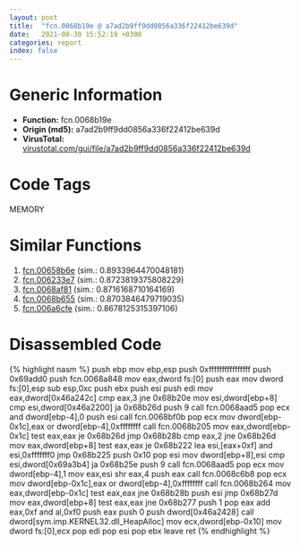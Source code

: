 ```yaml
---
layout: post
title:  "fcn.0068b19e @ a7ad2b9ff9dd0856a336f22412be639d"
date:   2021-08-30 15:52:19 +0300
categories: report
index: false
---
```


# Generic Information
- **Function:** fcn.0068b19e
- **Origin (md5):** a7ad2b9ff9dd0856a336f22412be639d
- **VirusTotal:** [virustotal.com/gui/file/a7ad2b9ff9dd0856a336f22412be639d][virustotal_ref]

# Code Tags
<span class="tag" id="MEMORY">MEMORY</span>


# Similar Functions

1. [fcn.00658b6e][similar_1_ref] (sim.: 0.8933964470048181)
2. [fcn.006233e7][similar_2_ref] (sim.: 0.8723819375808229)
3. [fcn.0068af81][similar_3_ref] (sim.: 0.8716168710164169)
4. [fcn.0068b655][similar_4_ref] (sim.: 0.8703846479719035)
5. [fcn.006a6cfe][similar_5_ref] (sim.: 0.8678125315397106)


# Disassembled Code

{% highlight nasm %}
push ebp
mov ebp,esp
push 0xffffffffffffffff
push 0x69add0
push fcn.0068a848
mov eax,dword fs:[0]
push eax
mov dword fs:[0],esp
sub esp,0xc
push ebx
push esi
push edi
mov eax,dword[0x46a242c]
cmp eax,3
jne 0x68b20e
mov esi,dword[ebp+8]
cmp esi,dword[0x46a2200]
ja 0x68b26d
push 9
call fcn.0068aad5
pop ecx
and dword[ebp-4],0
push esi
call fcn.0068bf0b
pop ecx
mov dword[ebp-0x1c],eax
or dword[ebp-4],0xffffffff
call fcn.0068b205
mov eax,dword[ebp-0x1c]
test eax,eax
je 0x68b26d
jmp 0x68b28b
cmp eax,2
jne 0x68b26d
mov eax,dword[ebp+8]
test eax,eax
je 0x68b222
lea esi,[eax+0xf]
and esi,0xfffffff0
jmp 0x68b225
push 0x10
pop esi
mov dword[ebp+8],esi
cmp esi,dword[0x69a3b4]
ja 0x68b25e
push 9
call fcn.0068aad5
pop ecx
mov dword[ebp-4],1
mov eax,esi
shr eax,4
push eax
call fcn.0068c6b8
pop ecx
mov dword[ebp-0x1c],eax
or dword[ebp-4],0xffffffff
call fcn.0068b264
mov eax,dword[ebp-0x1c]
test eax,eax
jne 0x68b28b
push esi
jmp 0x68b27d
mov eax,dword[ebp+8]
test eax,eax
jne 0x68b277
push 1
pop eax
add eax,0xf
and al,0xf0
push eax
push 0
push dword[0x46a2428]
call dword[sym.imp.KERNEL32.dll_HeapAlloc]
mov ecx,dword[ebp-0x10]
mov dword fs:[0],ecx
pop edi
pop esi
pop ebx
leave 
ret 
{% endhighlight %}


[similar_1_ref]: /report/fcn.00658b6e@89311daf4ed20563584bd3d8ea6137ee
[similar_2_ref]: /report/fcn.006233e7@7614e1bbe9b9fd3db78e405e68b1fab4
[similar_3_ref]: /report/fcn.0068af81@a7ad2b9ff9dd0856a336f22412be639d
[similar_4_ref]: /report/fcn.0068b655@a7ad2b9ff9dd0856a336f22412be639d
[similar_5_ref]: /report/fcn.006a6cfe@3bf23deea18f4cf41dad4db83464f7ba
[virustotal_ref]: https://www.virustotal.com/gui/file/a7ad2b9ff9dd0856a336f22412be639d